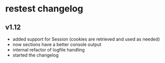 # restest  changelog

## v1.12

- added support for Session (cookies are retrieved and used as needed)
- now sections have a better console output
- internal refactor of logfile handling
- started the changelog